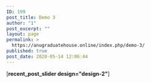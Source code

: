 ```yaml
---
ID: 199
post_title: Demo 3
author: "1"
post_excerpt: ""
layout: page
permalink: >
  https://anugraduatehouse.online/index.php/demo-3/
published: true
post_date: 2020-05-14 12:06:44
---
```

<!-- wp:paragraph -->
<p>[<strong>recent_post_slider design="design-2"</strong>]</p>
<!-- /wp:paragraph -->